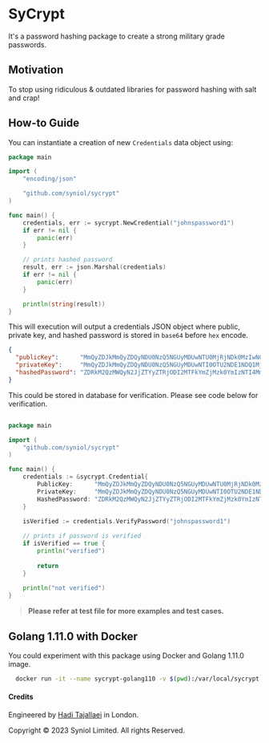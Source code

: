 # SyCrypt
It's a password hashing package to create a strong military grade passwords.


## Motivation
To stop using ridiculous & outdated libraries for password hashing with salt and crap!


## How-to Guide
You can instantiate a creation of new `Credentials` data object using:

```go
package main

import (
	"encoding/json"

	"github.com/syniol/sycrypt"
)

func main() {
	credentials, err := sycrypt.NewCredential("johnspassword1")
	if err != nil {
		panic(err)
	}

	// prints hashed password
	result, err := json.Marshal(credentials)
	if err != nil {
		panic(err)
	}

	println(string(result))
}
```

This will execution will output a credentials JSON object where public, private key, and hashed 
password is stored in `base64` before `hex` encode.

```json
{
  "publicKey":      "MmQyZDJkMmQyZDQyNDU0NzQ5NGUyMDUwNTU0MjRjNDk0MzIwNGI0NTU5MmQyZDJkMmQyZDBhNGQ0MzZmNzc0MjUxNTk0NDRiMzI1Njc3NDE3OTQ1NDE2MTVhNTc2NjZlNmUzNzQxNmU0YzQ0NDY2MTRmMzM0NzMwNDQ2OTdhNzA1NzRhNDY2MjdhNzI3NjcyNDIzMTRhNjE3YTc1NzM0NjY5MzQ2ODY4Mzg2NzNkMGEyZDJkMmQyZDJkNDU0ZTQ0MjA1MDU1NDI0YzQ5NDMyMDRiNDU1OTJkMmQyZDJkMmQwYQ==",
  "privateKey":     "MmQyZDJkMmQyZDQyNDU0NzQ5NGUyMDUwNTI0OTU2NDE1NDQ1MjA0YjQ1NTkyZDJkMmQyZDJkMGE0ZDQzMzQ0MzQxNTE0MTc3NDI1MTU5NDQ0YjMyNTY3NzQyNDM0OTQ1NDk0ZTMzNDY2NTU3NzM0ZjMzNTg1MDM2MzkzMzZmMzk0ZTY0NDE0NDM5NDMzODMwMzM2YzY1Njk3MTZjMmI2MTU4NTk3ODU0NDM2MjQyNDg1MDJmNzQ2YjBhMmQyZDJkMmQyZDQ1NGU0NDIwNTA1MjQ5NTY0MTU0NDUyMDRiNDU1OTJkMmQyZDJkMmQwYQ==",
  "hashedPassword": "ZDRkM2QzMWQyN2JjZTYyZTRjODI2MTFkYmZjMzk0YmIzNTI4MmRhODMwYTBhMWI3NjBiZjhkZjQzOGZjZDViOTViMGI4ZDBjMTY5ZjlhMzAxNGIwMGY4ZDVlYTMyMWE5MDAzNzVhNGE0MWZhMTFhZDViNjEwYTg0YTk2ZTAyMDI="
}
```

This could be stored in database for verification. Please see code below for verification.

```go

package main

import (
	"github.com/syniol/sycrypt"
)

func main() {
	credentials := &sycrypt.Credential{
		PublicKey:      "MmQyZDJkMmQyZDQyNDU0NzQ5NGUyMDUwNTU0MjRjNDk0MzIwNGI0NTU5MmQyZDJkMmQyZDBhNGQ0MzZmNzc0MjUxNTk0NDRiMzI1Njc3NDE3OTQ1NDE2MTVhNTc2NjZlNmUzNzQxNmU0YzQ0NDY2MTRmMzM0NzMwNDQ2OTdhNzA1NzRhNDY2MjdhNzI3NjcyNDIzMTRhNjE3YTc1NzM0NjY5MzQ2ODY4Mzg2NzNkMGEyZDJkMmQyZDJkNDU0ZTQ0MjA1MDU1NDI0YzQ5NDMyMDRiNDU1OTJkMmQyZDJkMmQwYQ==",
		PrivateKey:     "MmQyZDJkMmQyZDQyNDU0NzQ5NGUyMDUwNTI0OTU2NDE1NDQ1MjA0YjQ1NTkyZDJkMmQyZDJkMGE0ZDQzMzQ0MzQxNTE0MTc3NDI1MTU5NDQ0YjMyNTY3NzQyNDM0OTQ1NDk0ZTMzNDY2NTU3NzM0ZjMzNTg1MDM2MzkzMzZmMzk0ZTY0NDE0NDM5NDMzODMwMzM2YzY1Njk3MTZjMmI2MTU4NTk3ODU0NDM2MjQyNDg1MDJmNzQ2YjBhMmQyZDJkMmQyZDQ1NGU0NDIwNTA1MjQ5NTY0MTU0NDUyMDRiNDU1OTJkMmQyZDJkMmQwYQ==",
		HashedPassword: "ZDRkM2QzMWQyN2JjZTYyZTRjODI2MTFkYmZjMzk0YmIzNTI4MmRhODMwYTBhMWI3NjBiZjhkZjQzOGZjZDViOTViMGI4ZDBjMTY5ZjlhMzAxNGIwMGY4ZDVlYTMyMWE5MDAzNzVhNGE0MWZhMTFhZDViNjEwYTg0YTk2ZTAyMDI=",
	}

	isVerified := credentials.VerifyPassword("johnspassword1")
	
	// prints if password is verified
	if isVerified == true {
		println("verified")
		
		return
    }
	
	println("not verified")
}
```

> __Please refer at test file for more examples and test cases.__


## Golang 1.11.0 with Docker
You could experiment with this package using Docker and Golang 1.11.0 image.

```bash
  docker run -it --name sycrypt-golang110 -v $(pwd):/var/local/sycrypt -w /var/local/sycrypt  --rm golang:1.11.0-alpine sh
```


#### Credits
Engineered by [Hadi Tajallaei](mailto:hadi@syniol.com) in London.

Copyright &copy; 2023 Syniol Limited. All rights Reserved.

